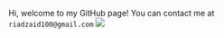 Hi, welcome to my GitHub page!
You can contact me at `riadzaid100@gmail.com`
![](https://komarev.com/ghpvc/?username=RiadZX)<br/> 
